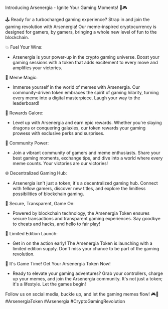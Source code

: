 Introducing Arsenergia - Ignite Your Gaming Moments! 🚀🎮

🕹️ Ready for a turbocharged gaming experience? Strap in and join the gaming revolution with Arsenergia! Our meme-inspired cryptocurrency is designed for gamers, by gamers, bringing a whole new level of fun to the blockchain.

💥 Fuel Your Wins:
   - Arsenergia is your power-up in the crypto gaming universe. Boost your gaming sessions with a token that adds excitement to every move and amplifies your victories.

🚀 Meme Magic:
   - Immerse yourself in the world of memes with Arsenergia. Our community-driven token embraces the spirit of gaming hilarity, turning every meme into a digital masterpiece. Laugh your way to the leaderboard!

🎁 Rewards Galore:
   - Level up with Arsenergia and earn epic rewards. Whether you're slaying dragons or conquering galaxies, our token rewards your gaming prowess with exclusive perks and surprises.

🤝 Community Power:
   - Join a vibrant community of gamers and meme enthusiasts. Share your best gaming moments, exchange tips, and dive into a world where every meme counts. Your victories are our victories!

🌐 Decentralized Gaming Hub:
   - Arsenergia isn't just a token; it's a decentralized gaming hub. Connect with fellow gamers, discover new titles, and explore the limitless possibilities of blockchain gaming.

🔐 Secure, Transparent, Game On:
   - Powered by blockchain technology, the Arsenergia Token ensures secure transactions and transparent gaming experiences. Say goodbye to cheats and hacks, and hello to fair play!

🚨 Limited Edition Launch:
   - Get in on the action early! The Arsenergia Token is launching with a limited edition supply. Don't miss your chance to be part of the gaming revolution.

🎉 It's Game Time! Get Your Arsenergia Token Now!
   - Ready to elevate your gaming adventures? Grab your controllers, charge up your memes, and join the Arsenergia community. It's not just a token; it's a lifestyle. Let the games begin!

Follow us on social media, buckle up, and let the gaming memes flow! 🎮🚀
#ArsenergiaToken #Arsenergia #CryptoGamingRevolution
